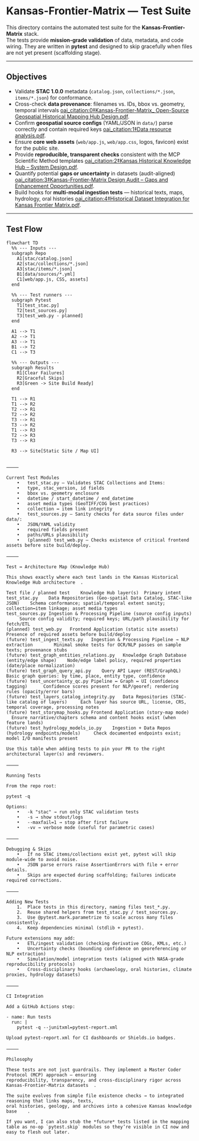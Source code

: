 # Kansas-Frontier-Matrix — Test Suite

This directory contains the automated test suite for the **Kansas-Frontier-Matrix** stack.  
The tests provide **mission-grade validation** of data, metadata, and code wiring. They are written in
**pytest** and designed to skip gracefully when files are not yet present (scaffolding stage).

---

## Objectives

- Validate **STAC 1.0.0** metadata (`catalog.json`, `collections/*.json`, `items/*.json`) for conformance.  
- Cross-check **data provenance**: filenames vs. IDs, bbox vs. geometry, temporal intervals [oai_citation:0‡Kansas-Frontier-Matrix_ Open-Source Geospatial Historical Mapping Hub Design.pdf](file-service://file-CrPP4mcnyNq5sGJotXDwSv).  
- Confirm **geospatial source configs** (YAML/JSON in `data/`) parse correctly and contain required keys [oai_citation:1‡Data resource analysis.pdf](file-service://file-GdS9Kcw7Xbfqpy4xwwdqWS).  
- Ensure **core web assets** (`web/app.js`, `web/app.css`, logos, favicon) exist for the public site.  
- Provide **reproducible, transparent checks** consistent with the MCP Scientific Method templates [oai_citation:2‡Kansas Historical Knowledge Hub – System Design.pdf](file-service://file-P6gGz263QNwmmVYw8LBSvB).  
- Quantify potential **gaps or uncertainty** in datasets (audit-aligned) [oai_citation:3‡Kansas-Frontier-Matrix Design Audit – Gaps and Enhancement Opportunities.pdf](file-service://file-BgUSuffTiRq4qidye2sPwN).  
- Build hooks for **multi-modal ingestion tests** — historical texts, maps, hydrology, oral histories [oai_citation:4‡Historical Dataset Integration for Kansas Frontier Matrix.pdf](file-service://file-EG371w17RJTzXWjXvqgsB6).

---

## Test Flow

```mermaid
flowchart TD
  %% --- Inputs ---
  subgraph Repo
    A1[stac/catalog.json]
    A2[stac/collections/*.json]
    A3[stac/items/*.json]
    B1[data/sources/*.yml]
    C1[web/app.js, CSS, assets]
  end

  %% --- Test runners ---
  subgraph Pytest
    T1[test_stac.py]
    T2[test_sources.py]
    T3[test_web.py - planned]
  end

  A1 --> T1
  A2 --> T1
  A3 --> T1
  B1 --> T2
  C1 --> T3

  %% --- Outputs ---
  subgraph Results
    R1[Clear Failures]
    R2[Graceful Skips]
    R3[Green -> Site Build Ready]
  end

  T1 --> R1
  T1 --> R2
  T2 --> R1
  T2 --> R2
  T3 --> R1
  T3 --> R2
  T1 --> R3
  T2 --> R3
  T3 --> R3

  R3 --> Site[Static Site / Map UI]


⸻

Current Test Modules
	•	test_stac.py — Validates STAC Collections and Items:
	•	type, stac_version, id fields
	•	bbox vs. geometry enclosure
	•	datetime / start_datetime / end_datetime
	•	asset media types (GeoTIFF/COG best practices)
	•	collection ↔ item link integrity
	•	test_sources.py — Sanity checks for data source files under data/:
	•	JSON/YAML validity
	•	required fields present
	•	paths/URLs plausibility
	•	(planned) test_web.py — Checks existence of critical frontend assets before site build/deploy.

⸻

Test ↔ Architecture Map (Knowledge Hub)

This shows exactly where each test lands in the Kansas Historical Knowledge Hub architecture ￼.

Test file / planned test	Knowledge Hub layer(s)	Primary intent
test_stac.py	Data Repositories (Geo-spatial Data Catalog, STAC-like JSON) ￼	Schema conformance; spatial/temporal extent sanity; collection↔item linkage; asset media types
test_sources.py	Ingestion & Processing Pipeline (source config inputs) ￼ ￼	Source config validity; required keys; URL/path plausibility for fetch/ETL
(planned) test_web.py	Frontend Application (static site assets) ￼	Presence of required assets before build/deploy
(future) test_ingest_texts.py	Ingestion & Processing Pipeline → NLP extraction ￼ ￼	Minimal smoke tests for OCR/NLP passes on sample texts; provenance stubs
(future) test_graph_entities_relations.py	Knowledge Graph Database (entity/edge shape) ￼	Node/edge label policy, required properties (date/place normalization)
(future) test_graph_query_api.py	Query API Layer (REST/GraphQL) ￼	Basic graph queries: by time, place, entity type, confidence
(future) test_uncertainty_qc.py	Pipeline ↔ Graph ↔ UI (confidence tagging) ￼	Confidence scores present for NLP/georef; rendering rules (opacity/error bars)
(future) test_layers_catalog_integrity.py	Data Repositories (STAC-like catalog of layers) ￼	Each layer has source URL, license, CRS, temporal coverage, processing notes
(future) test_storymap_hooks.py	Frontend Application (story-map mode) ￼	Ensure narrative/chapters schema and content hooks exist (when feature lands)
(future) test_hydrology_models_io.py	Ingestion + Data Repos (hydrology endpoints/models) ￼	Check documented endpoints exist; model I/O manifests present

Use this table when adding tests to pin your PR to the right architectural layer(s) and reviewers.

⸻

Running Tests

From the repo root:

pytest -q

Options:
	•	-k "stac" → run only STAC validation tests
	•	-s → show stdout/logs
	•	--maxfail=1 → stop after first failure
	•	-vv → verbose mode (useful for parametric cases)

⸻

Debugging & Skips
	•	If no STAC items/collections exist yet, pytest will skip module-wide to avoid noise.
	•	JSON parse errors raise AssertionErrors with file + error details.
	•	Skips are expected during scaffolding; failures indicate required corrections.

⸻

Adding New Tests
	1.	Place tests in this directory, naming files test_*.py.
	2.	Reuse shared helpers from test_stac.py / test_sources.py.
	3.	Use @pytest.mark.parametrize to scale across many files consistently.
	4.	Keep dependencies minimal (stdlib + pytest).

Future extensions may add:
	•	ETL/ingest validation (checking derivative COGs, KMLs, etc.) ￼
	•	Uncertainty checks (bounding confidence on georeferencing or NLP extraction) ￼
	•	Simulation/model integration tests (aligned with NASA-grade reproducibility protocols) ￼
	•	Cross-disciplinary hooks (archaeology, oral histories, climate proxies, hydrology datasets) ￼ ￼

⸻

CI Integration

Add a GitHub Actions step:

- name: Run tests
  run: |
    pytest -q --junitxml=pytest-report.xml

Upload pytest-report.xml for CI dashboards or Shields.io badges.

⸻

Philosophy

These tests are not just guardrails. They implement a Master Coder Protocol (MCP) approach — ensuring
reproducibility, transparency, and cross-disciplinary rigor across Kansas-Frontier-Matrix datasets ￼.

The suite evolves from simple file existence checks → to integrated reasoning that links maps, texts,
oral histories, geology, and archives into a cohesive Kansas knowledge base ￼ ￼.

If you want, I can also stub the *future* tests listed in the mapping table as no-op `pytest.skip` modules so they’re visible in CI now and easy to flesh out later.
